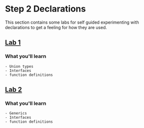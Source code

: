 # Step 2 Declarations

This section contains some labs for self guided experimenting with declarations to get a feeling
for how they are used.

## [Lab 1](lab1)
### What you'll learn
	- Union types
	- Interfaces
	- function definitions

## [Lab 2](lab2)
### What you'll learn
	- Generics
	- Interfaces
	- function definitions

